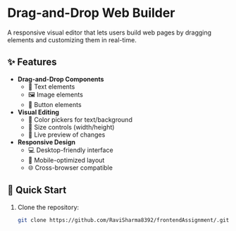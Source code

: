 #  Drag-and-Drop Web Builder
A responsive visual editor that lets users build web pages by dragging elements and customizing them in real-time.

## ✨ Features

- **Drag-and-Drop Components**
  - 📝 Text elements
  - 🖼️ Image elements
  - 🔘 Button elements
- **Visual Editing**
  - 🎨 Color pickers for text/background
  - 📏 Size controls (width/height)
  - 🔄 Live preview of changes
- **Responsive Design**
  - 💻 Desktop-friendly interface
  - 📱 Mobile-optimized layout
  - 🌐 Cross-browser compatible

## 🚀 Quick Start

1. Clone the repository:
   ```bash
   git clone https://github.com/RaviSharma8392/frontendAssignment/.git
